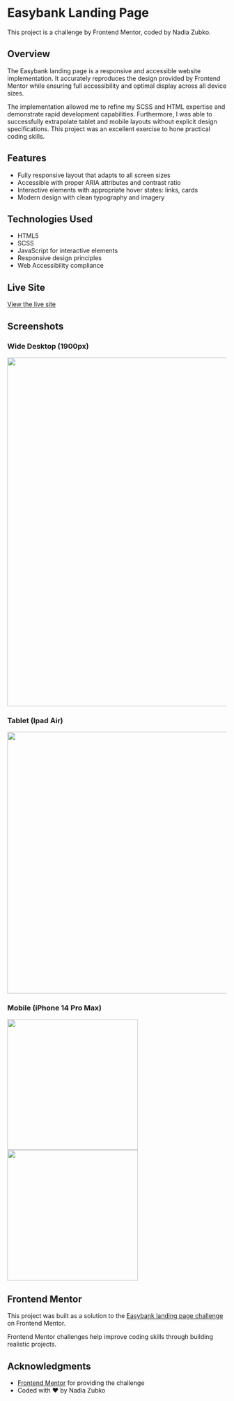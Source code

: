 # Easybank Landing Page

This project is a challenge by Frontend Mentor, coded by Nadia Zubko.

## Overview

The Easybank landing page is a responsive and accessible website implementation. It accurately reproduces the design provided by Frontend Mentor while ensuring full accessibility and optimal display across all device sizes.

The implementation allowed me to refine my SCSS and HTML expertise and demonstrate rapid development capabilities. Furthermore, I was able to successfully extrapolate tablet and mobile layouts without explicit design specifications. This project was an excellent exercise to hone practical coding skills.

## Features

- Fully responsive layout that adapts to all screen sizes
- Accessible with proper ARIA attributes and contrast ratio
- Interactive elements with appropriate hover states: links, cards
- Modern design with clean typography and imagery

## Technologies Used

- HTML5
- SCSS
- JavaScript for interactive elements
- Responsive design principles
- Web Accessibility compliance

## Live Site

[View the live site](#)

## Screenshots

### Wide Desktop (1900px)

<img src="https://github.com/user-attachments/assets/8cfaab69-fe61-41d1-b602-6763bdb5c444" width="800"/>

### Tablet (Ipad Air)

<img src="https://github.com/user-attachments/assets/a4c231dd-9a63-4068-9342-14202bbc785b" width="600"/>

### Mobile (iPhone 14 Pro Max)

<img src="https://github.com/user-attachments/assets/079cddc8-cfd4-4fbd-aaa1-ca5a5682bddc" width="300"/>
<br/>

<img src="https://github.com/user-attachments/assets/2c4d7e70-bb8e-4ef7-9044-fb75a66f3132" width="300"/>

## Frontend Mentor

This project was built as a solution to the [Easybank landing page challenge](https://www.frontendmentor.io/challenges/easybank-landing-page-WaUhkoDN) on Frontend Mentor. 

Frontend Mentor challenges help improve coding skills through building realistic projects.

## Acknowledgments

- [Frontend Mentor](https://www.frontendmentor.io) for providing the challenge
- Coded with ❤️ by Nadia Zubko
